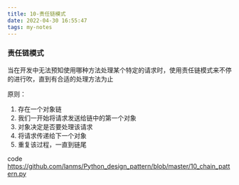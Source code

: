 ```yaml
---
title: 10-责任链模式
date: 2022-04-30 16:55:47
tags: my-notes
---
```

### 责任链模式

当在开发中无法预知使用哪种方法处理某个特定的请求时，使用责任链模式来不停的进行吹，直到有合适的处理方法为止

原则：

1. 存在一个对象链
2. 我们一开始将请求发送给链中的第一个对象
3. 对象决定是否要处理该请求
4. 将请求传递给下一个对象
5. 重复该过程，一直到链尾



code <https://github.com/lanms/Python_design_pattern/blob/master/10_chain_pattern.py>